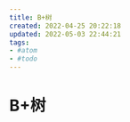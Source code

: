 ```yaml
---
title: B+树
created: 2022-04-25 20:22:18
updated: 2022-05-03 22:44:21
tags: 
- #atom
- #todo
---
```

# B+树
